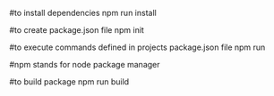 #to install dependencies
npm run install 

#to create package.json file
npm init

#to execute commands defined in projects package.json file
npm run

#npm stands for node package manager

#to build package
npm run build
